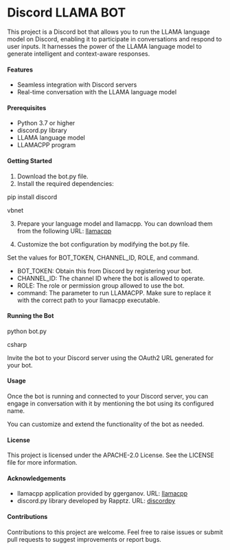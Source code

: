 # Discord LLAMA BOT

This project is a Discord bot that allows you to run the LLAMA language model on Discord, enabling it to participate in conversations and respond to user inputs. It harnesses the power of the LLAMA language model to generate intelligent and context-aware responses.

#### Features

- Seamless integration with Discord servers
- Real-time conversation with the LLAMA language model

#### Prerequisites

- Python 3.7 or higher
- discord.py library
- LLAMA language model
- LLAMACPP program

#### Getting Started

1. Download the bot.py file.
2. Install the required dependencies:

pip install discord

vbnet


3. Prepare your language model and llamacpp. You can download them from the following URL:
[llamacpp](https://github.com/ggerganov/llama.cpp)

4. Customize the bot configuration by modifying the bot.py file.

Set the values for BOT_TOKEN, CHANNEL_ID, ROLE, and command.

- BOT_TOKEN: Obtain this from Discord by registering your bot.
- CHANNEL_ID: The channel ID where the bot is allowed to operate.
- ROLE: The role or permission group allowed to use the bot.
- command: The parameter to run LLAMACPP. Make sure to replace it with the correct path to your llamacpp executable.

#### Running the Bot

python bot.py

csharp


Invite the bot to your Discord server using the OAuth2 URL generated for your bot.

#### Usage

Once the bot is running and connected to your Discord server, you can engage in conversation with it by mentioning the bot using its configured name.

You can customize and extend the functionality of the bot as needed.

#### License

This project is licensed under the APACHE-2.0 License. See the LICENSE file for more information.

#### Acknowledgements

- llamacpp application provided by ggerganov. URL: [llamacpp](https://github.com/ggerganov/llama.cpp)
- discord.py library developed by Rapptz. URL: [discordpy](https://github.com/Rapptz/discord.py)

#### Contributions

Contributions to this project are welcome. Feel free to raise issues or submit pull requests to suggest improvements or report bugs.

